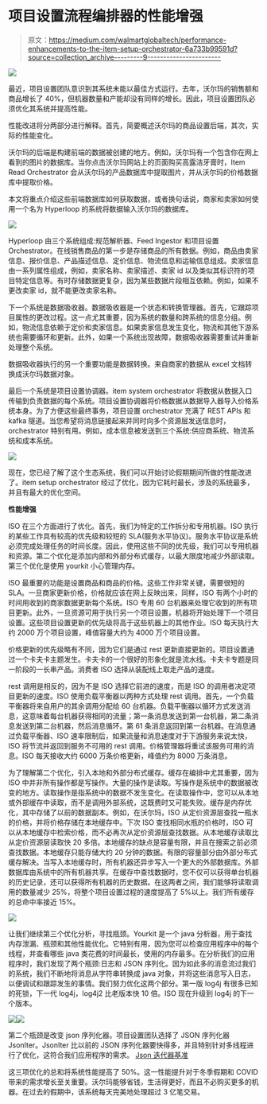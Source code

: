 # 项目设置流程编排器的性能增强

> 原文：<https://medium.com/walmartglobaltech/performance-enhancements-to-the-item-setup-orchestrator-6a733b99591d?source=collection_archive---------9----------------------->

![](img/4038f7f3543c5e78f012a7295ac78088.png)

最近，项目设置团队意识到其系统未能以最佳方式运行。去年，沃尔玛的销售额和商品增长了 40%，但机器数量和产能却没有同样的增长。因此，项目设置团队必须优化其系统并提高性能。

性能改进将分两部分进行解释。首先，简要概述沃尔玛的商品设置后端，其次，实际的性能变化。

沃尔玛的后端是构建前端的数据被创建的地方。例如，沃尔玛有一个包含你在网上看到的图片的数据库。当你点击沃尔玛网站上的页面购买高露洁牙膏时，Item Read Orchestrator 会从沃尔玛的产品数据库中提取图片，并从沃尔玛的价格数据库中提取价格。

本文将重点介绍这些前端数据库如何获取数据，或者换句话说，商家和卖家如何使用一个名为 Hyperloop 的系统将数据输入沃尔玛的数据库。

![](img/908b9b86194816f4b999bda11b8045f4.png)

Hyperloop 由三个系统组成:规范解析器、Feed Ingestor 和项目设置 Orchestrator。在线销售商品的第一步是存储商品的所有数据。例如，商品由卖家信息、报价信息、产品描述信息、定价信息、物流信息和运输信息组成。卖家信息由一系列属性组成，例如，卖家名称、卖家描述、卖家 id 以及类似其标识符的项目特定信息等。有时存储数据更复杂，因为某些数据片段相互依赖。例如，如果不更改卖家 id，就不能更改卖家名称。

下一个系统是数据吸收器。数据吸收器是一个状态和转换管理器。首先，它跟踪项目属性的更改过程。这一点尤其重要，因为系统的数量和跨系统的信息分组。例如，物流信息依赖于定价和卖家信息。如果卖家信息发生变化，物流和其他下游系统也需要循环和更新。此外，如果一个系统出现故障，数据吸收器需要重试并重新处理整个系统。

数据吸收器执行的另一个重要功能是数据转换。来自商家的数据从 excel 文档转换成沃尔玛数据对象。

最后一个系统是项目设置协调器。item system orchestrator 将数据从数据入口传输到负责数据的每个系统。项目设置协调器将价格数据从数据导入器导入价格系统本身。为了方便这些最终事务，项目设置 orchestrator 充满了 REST APIs 和 kafka 隧道。当您希望将消息链接起来并同时向多个资源层发送信息时，orchestrator 特别有用。例如，成本信息被发送到三个系统:供应商系统、物流系统和成本系统。

![](img/c354f104ffaea09d6f2a2c71a2307a96.png)

现在，您已经了解了这个生态系统，我们可以开始讨论假期期间所做的性能改进了。item setup orchestrator 经过了优化，因为它耗时最长，涉及的系统最多，并且有最大的优化空间。

**性能增强**

ISO 在三个方面进行了优化。首先，我们为特定的工作拆分和专用机器。ISO 执行的某些工作具有较高的优先级和较短的 SLA(服务水平协议)。服务水平协议是系统必须完成处理任务的时间长度。因此，使用这些不同的优先级，我们可以专用机器和资源。第二个优化是添加内部和外部分布式缓存，以最大限度地减少外部读取。第三个优化是使用 yourkit 小心管理内存。

ISO 最重要的功能是设置商品和商品的价格。这些工作非常关键，需要很短的 SLA。一旦商家更新价格，价格就应该在网上反映出来，同样，ISO 有两个小时的时间用收到的商家数据更新每个系统。ISO 专用 60 台机器来处理它收到的所有项目更新。此外，一旦资源可用于执行另一个项目设置，机器将开始处理下一个项目设置。这些项目设置更新的优先级将高于这些机器上的其他作业。ISO 每天执行大约 2000 万个项目设置，峰值容量大约为 4000 万个项目设置。

价格更新的优先级略有不同，因为它们是通过 rest 更新直接更新的。项目设置通过一个卡夫卡主题发生。卡夫卡的一个很好的形象化就是流水线。卡夫卡专题是同一阶段的一长串产品。消费者 ISO 选择从装配线上取走产品的速度。

rest 调用是相反的，因为不是 ISO 选择它前进的速度，而是 ISO 的调用者决定项目更新的速度。ISO 使用负载平衡器以两种方式处理 rest 调用。首先，一个负载平衡器将来自用户的其余调用分配给 60 台机器。负载平衡器以循环方式发送消息，这意味着每台机器获得相同的流量；第一条消息发送到第一台机器，第二条消息发送到第二台机器，然后消息循环。第 61 条消息返回到第一台机器。在消息通过负载平衡器、ISO 速率限制后，如果流量和消息速度对于下游服务来说太快，ISO 将节流并返回到服务不可用的 rest 调用。价格管理器将重试该服务可用的消息。ISO 每天接收大约 6000 万条价格更新，峰值约为 8000 万条消息。

为了理解第二个优化，引入本地和外部分布式缓存。缓存在编排中尤其重要，因为 ISO 中并非所有操作都是写操作。大量的操作是读取。写操作是系统中的数据被改变的地方。读取操作是指系统中的数据不发生变化。在读取操作中，您可以从本地或外部缓存中读取，而不是调用外部系统，这既费时又可能失败。缓存是内存优化，其中存储了以前的数据副本。例如，在沃尔玛，ISO 从定价资源层查找一瓶水的价格，并将价格存储在本地缓存中。下次 ISO 查找相同水瓶的价格时，ISO 可以从本地缓存中检索价格，而不必再次从定价资源层查找数据。从本地缓存读取比从定价资源层读取快 20 多倍。本地缓存的缺点是容量有限，并且在搜索之前必须查找数据。本地缓存只能存储大约 20 分钟的数据。有限的容量部分由外部分布式缓存解决。当写入本地缓存时，所有机器还异步写入一个更大的外部数据库。外部数据库由系统中的所有机器共享。在缓存中查找数据时，您不仅可以获得单台机器的历史记录，还可以获得所有机器的历史数据。在这两者之间，我们能够将读取调用的数量减少 25%，将整个项目设置过程的速度提高了 5%以上。我们所有缓存的总命中率接近 15%。

![](img/752709d72a33a26e2cb72348bb6e2b8a.png)

让我们继续第三个优化分析，寻找瓶颈。Yourkit 是一个 java 分析器，用于查找内存泄漏、瓶颈和其他性能优化。它特别有用，因为您可以检查应用程序中的每个线程，并查看哪些 java 类花费的时间最长，使用的内存最多。在分析我们的应用程序时，我们发现了两个瓶颈:日志和 JSON 序列化。因为如此多的消息流过我们的系统，我们不断地将消息从字符串转换成 java 对象，并将这些消息写入日志，以便调试和跟踪发生的事情。我们努力优化这两个部分。第一版 log4j 有很多已知的死锁，下一代 log4j，log4j2 比老版本快 10 倍。ISO 现在升级到 log4j 的下一个版本。

![](img/485e66d5f4e4a7daa046141079afe132.png)![](img/166a9bcf7b5a0a1cbfd00392756cd640.png)

第二个瓶颈是改变 json 序列化器。项目设置团队选择了 JSON 序列化器 JsonIter。JsonIter 比以前的 JSON 序列化器要快得多，并且特别针对多线程进行了优化，这符合我们应用程序的需求。 [Json 迭代器基准](https://jsoniter.com/benchmark.html)

这三项优化的总和将系统性能提高了 50%。这一性能提升对于冬季假期和 COVID 带来的需求增长至关重要。沃尔玛能够省钱，生活得更好，而且不必购买更多的机器。在过去的假期中，该系统每天完美地处理超过 3 亿笔交易。